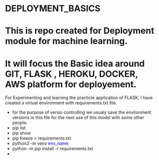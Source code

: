 # DEPLOYMENT_BASICS
# This is repo created for Deployment module for machine learning. 
# It will focus the Basic idea around GIT, FLASK , HEROKU, DOCKER, AWS platform for deployement.

For Experimenting and learning the practicle application of FLASK, I have created a virtual environment with requirements.txt file. 
* for the purpose of versio controlling we usualy save the environment versions in this file for the next use of this model with some other people. 
* pip list 
* pip show
* pip freeze > requirements.txt
* python3 -m venv <font color = 'blue'> env_name</font>
* python -m pip install -r requirements.txt
* 